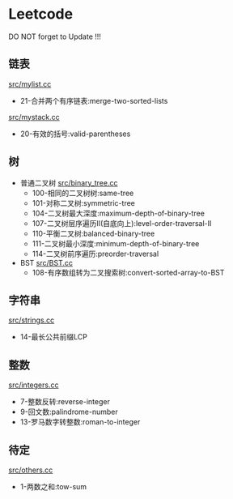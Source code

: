 # Leetcode

DO NOT forget to Update !!!

## 链表

[src/mylist.cc](src/mylist.cc)  
* 21-合并两个有序链表:merge-two-sorted-lists

[src/mystack.cc](src/mystack.cc)  
* 20-有效的括号:valid-parentheses

## 树

* 普通二叉树 [src/binary_tree.cc](src/binary_tree.cc)
    + 100-相同的二叉树树:same-tree
    + 101-对称二叉树:symmetric-tree
    + 104-二叉树最大深度:maximum-depth-of-binary-tree
    + 107-二叉树层序遍历II(自底向上):level-order-traversal-II
    + 110-平衡二叉树:balanced-binary-tree
    + 111-二叉树最小深度:minimum-depth-of-binary-tree
    + 114-二叉树前序遍历:preorder-traversal
* BST [src/BST.cc](src/BST.cc)
    + 108-有序数组转为二叉搜索树:convert-sorted-array-to-BST

## 字符串

[src/strings.cc](src/strings.cc)

* 14-最长公共前缀LCP

## 整数

[src/integers.cc](src/integers.cc)

* 7-整数反转:reverse-integer
* 9-回文数:palindrome-number
* 13-罗马数字转整数:roman-to-integer

## 待定

[src/others.cc](src/others.cc)
* 1-两数之和:tow-sum

